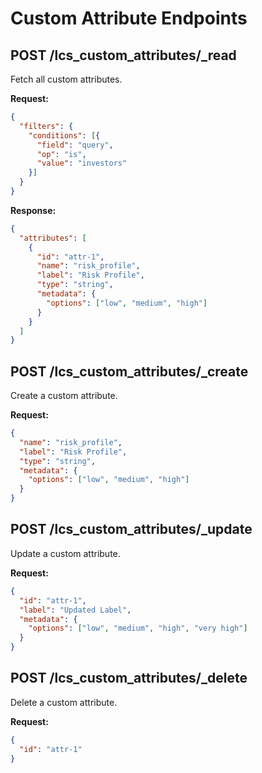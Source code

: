 # Custom Attribute Endpoints

## POST /lcs_custom_attributes/_read

Fetch all custom attributes.

**Request:**
```json
{
  "filters": {
    "conditions": [{
      "field": "query",
      "op": "is",
      "value": "investors"
    }]
  }
}
```

**Response:**
```json
{
  "attributes": [
    {
      "id": "attr-1",
      "name": "risk_profile",
      "label": "Risk Profile",
      "type": "string",
      "metadata": {
        "options": ["low", "medium", "high"]
      }
    }
  ]
}
```

## POST /lcs_custom_attributes/_create

Create a custom attribute.

**Request:**
```json
{
  "name": "risk_profile",
  "label": "Risk Profile", 
  "type": "string",
  "metadata": {
    "options": ["low", "medium", "high"]
  }
}
```

## POST /lcs_custom_attributes/_update

Update a custom attribute.

**Request:**
```json
{
  "id": "attr-1",
  "label": "Updated Label",
  "metadata": {
    "options": ["low", "medium", "high", "very high"]
  }
}
```

## POST /lcs_custom_attributes/_delete

Delete a custom attribute.

**Request:**
```json
{
  "id": "attr-1"
}
```
